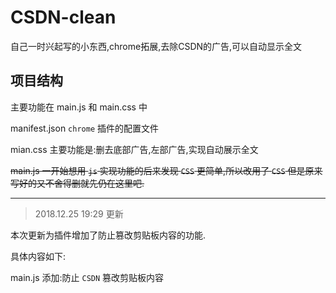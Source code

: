 # CSDN-clean
自己一时兴起写的小东西,chrome拓展,去除CSDN的广告,可以自动显示全文

## 项目结构
主要功能在 main.js 和 main.css 中

manifest.json `chrome` 插件的配置文件

mian.css 主要功能是:删去底部广告,左部广告,实现自动展示全文

~~main.js 一开始想用 `js` 实现功能的后来发现 `CSS` 更简单,所以改用了 `CSS` 但是原来写好的又不舍得删就先仍在这里吧.~~

----
>2018.12.25 19:29 更新

本次更新为插件增加了防止篡改剪贴板内容的功能.

具体内容如下:

main.js 添加:防止 `CSDN` 篡改剪贴板内容
